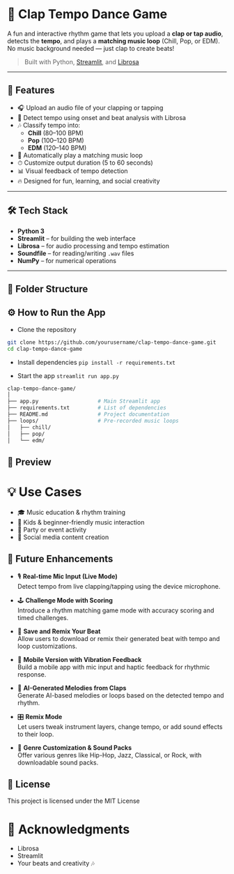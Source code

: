 # 🎵 Clap Tempo Dance Game

A fun and interactive rhythm game that lets you upload a **clap or tap audio**, detects the **tempo**, and plays a **matching music loop** (Chill, Pop, or EDM). No music background needed — just clap to create beats!

> Built with Python, [Streamlit](https://streamlit.io/), and [Librosa](https://librosa.org/)

---

## 🚀 Features

- 🎧 Upload an audio file of your clapping or tapping
- 🧠 Detect tempo using onset and beat analysis with Librosa
- 🎶 Classify tempo into:
  - **Chill** (80–100 BPM)
  - **Pop** (100–120 BPM)
  - **EDM** (120–140 BPM)
- 🔁 Automatically play a matching music loop
- ⏱ Customize output duration (5 to 60 seconds)
- 📊 Visual feedback of tempo detection
- 🔥 Designed for fun, learning, and social creativity

---

## 🛠 Tech Stack

- **Python 3**
- **Streamlit** – for building the web interface
- **Librosa** – for audio processing and tempo estimation
- **Soundfile** – for reading/writing `.wav` files
- **NumPy** – for numerical operations

---

## 📁 Folder Structure


## ⚙️ How to Run the App

- Clone the repository
```bash
git clone https://github.com/yourusername/clap-tempo-dance-game.git
cd clap-tempo-dance-game
```

- Install dependencies
`pip install -r requirements.txt`

- Start the app
  `streamlit run app.py`



```bash
clap-tempo-dance-game/
│
├── app.py                   # Main Streamlit app
├── requirements.txt         # List of dependencies
├── README.md                # Project documentation
├── loops/                   # Pre-recorded music loops
│   ├── chill/
│   ├── pop/
│   └── edm/
```


## 📸 Preview

# 💡 Use Cases
- 🎓 Music education & rhythm training
- 🧒 Kids & beginner-friendly music interaction
- 🕺 Party or event activity
- 📱 Social media content creation

## 🌱 Future Enhancements

- 🎙 **Real-time Mic Input (Live Mode)**  
  Detect tempo from live clapping/tapping using the device microphone.

- 🕹 **Challenge Mode with Scoring**  
  Introduce a rhythm matching game mode with accuracy scoring and timed challenges.

- 💾 **Save and Remix Your Beat**  
  Allow users to download or remix their generated beat with tempo and loop customizations.

- 📱 **Mobile Version with Vibration Feedback**  
  Build a mobile app with mic input and haptic feedback for rhythmic response.

- 🧠 **AI-Generated Melodies from Claps**  
  Generate AI-based melodies or loops based on the detected tempo and rhythm.

- 🎛 **Remix Mode**  
  Let users tweak instrument layers, change tempo, or add sound effects to their loop.

- 🎵 **Genre Customization & Sound Packs**  
  Offer various genres like Hip-Hop, Jazz, Classical, or Rock, with downloadable sound packs.



##  📃 License
 This project is licensed under the MIT License

# 🙌 Acknowledgments
- Librosa
- Streamlit
- Your beats and creativity 🎶





